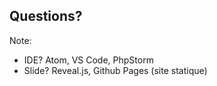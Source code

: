 ## Questions?

Note:
- IDE? Atom, VS Code, PhpStorm
- Slide? Reveal.js, Github Pages (site statique)